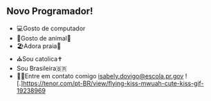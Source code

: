 ## Novo Programador! ##
- 💻Gosto de computador
- 🐴Gosto de animal🐶
- 🏖️Adora praia🦭
- ⛪Sou catolica✝️
- Sou Brasileira🇧🇷
- 🙋‍♀️Entre em contato comigo isabely.dovigo@escola.pr.gov
![.]https://tenor.com/pt-BR/view/flying-kiss-mwuah-cute-kiss-gif-19238969
